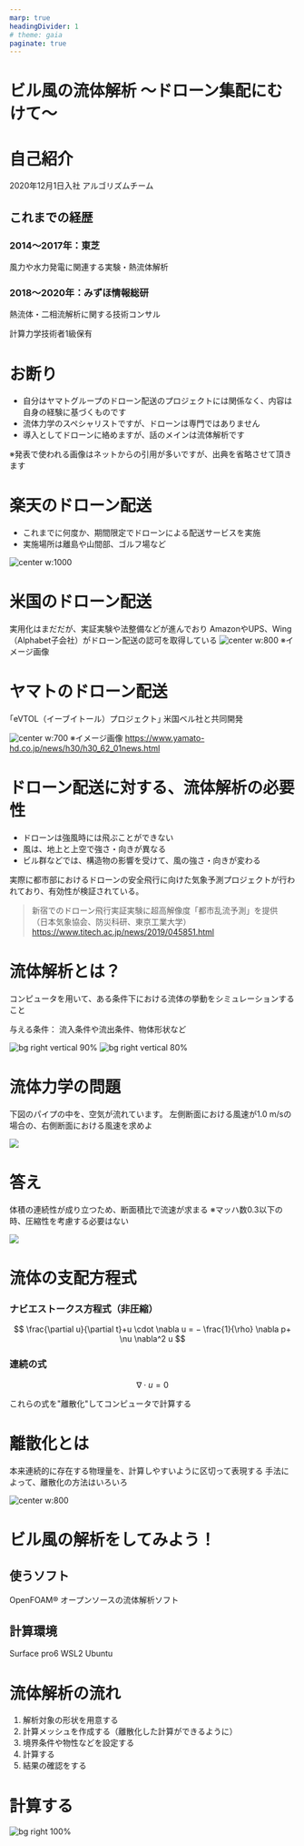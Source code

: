 ```yaml
---
marp: true
headingDivider: 1
# theme: gaia
paginate: true
---
```


# ビル風の流体解析 ～ドローン集配にむけて～

# 自己紹介
2020年12月1日入社 アルゴリズムチーム
## これまでの経歴
### 2014～2017年：東芝
風力や水力発電に関連する実験・熱流体解析
### 2018～2020年：みずほ情報総研
熱流体・二相流解析に関する技術コンサル

計算力学技術者1級保有

# お断り
- 自分はヤマトグループのドローン配送のプロジェクトには関係なく、内容は自身の経験に基づくものです
- 流体力学のスペシャリストですが、ドローンは専門ではありません
- 導入としてドローンに絡めますが、話のメインは流体解析です

※発表で使われる画像はネットからの引用が多いですが、出典を省略させて頂きます

# 楽天のドローン配送
- これまでに何度か、期間限定でドローンによる配送サービスを実施
- 実施場所は離島や山間部、ゴルフ場など

![center w:1000](rakuten_drone.png)

# 米国のドローン配送
実用化はまだだが、実証実験や法整備などが進んでおり
AmazonやUPS、Wing（Alphabet子会社）がドローン配送の認可を取得している
![center w:800](amazon_drone.png)
※イメージ画像

# ヤマトのドローン配送
 ｢eVTOL（イーブイトール）プロジェクト｣
米国ベル社と共同開発

![center w:700](yamato_drone.png)
※イメージ画像
https://www.yamato-hd.co.jp/news/h30/h30_62_01news.html

# ドローン配送に対する、流体解析の必要性
- ドローンは強風時には飛ぶことができない
- 風は、地上と上空で強さ・向きが異なる
- ビル群などでは、構造物の影響を受けて、風の強さ・向きが変わる

実際に都市部におけるドローンの安全飛行に向けた気象予測プロジェクトが行われており、有効性が検証されている。

> 新宿でのドローン飛行実証実験に超高解像度「都市乱流予測」を提供
（日本気象協会、防災科研、東京工業大学）
 https://www.titech.ac.jp/news/2019/045851.html

# 流体解析とは？
コンピュータを用いて、ある条件下における流体の挙動をシミュレーションすること

与える条件：
流入条件や流出条件、物体形状など

![bg right vertical 90%](motor_bike.png)
![bg right vertical 80%](cylinder.jpg)

# 流体力学の問題
下図のパイプの中を、空気が流れています。
左側断面における風速が1.0 m/sの場合の、右側断面における風速を求めよ

![](pipe.png)

# 答え
体積の連続性が成り立つため、断面積比で流速が求まる
※マッハ数0.3以下の時、圧縮性を考慮する必要はない

![](pipe_answer.png)

# 流体の支配方程式
### ナビエストークス方程式（非圧縮）
$$
\frac{\partial u}{\partial t}+u \cdot \nabla u =
− \frac{1}{\rho} \nabla p+ \nu \nabla^2 u
$$
### 連続の式
$$
\nabla \cdot u = 0
$$

これらの式を"離散化"してコンピュータで計算する

# 離散化とは
本来連続的に存在する物理量を、計算しやすいように区切って表現する
手法によって、離散化の方法はいろいろ

![center w:800](risanka.png)

# ビル風の解析をしてみよう！
## 使うソフト
OpenFOAM®
オープンソースの流体解析ソフト

## 計算環境
Surface pro6
WSL2 Ubuntu

# 流体解析の流れ
1. 解析対象の形状を用意する
1. 計算メッシュを作成する（離散化した計算ができるように）
1. 境界条件や物性などを設定する
1. 計算する
1. 結果の確認をする

# 計算する
![bg right 100%](0_U.png)
